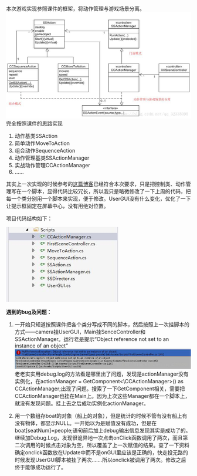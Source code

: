 
本次游戏实现参照课件的框架，将动作管理与游戏场景分离。
![这里写图片描述](https://raw.githubusercontent.com/LynnZiQi/Unity3d-HW/master/image/20180407151040560.jpg)
完全按照课件的思路实现

 1. 动作基类SSAction
 2. 简单动作MoveToAction
 3. 组合动作SequenceAction
 4. 动作管理基类SSActionManager
 5. 实战动作管理CCActionManager
 6. ......
 

其实上一次实现的时候参考的[这篇博客](https://blog.csdn.net/H12590400327/article/details/70037805)已经符合本次要求，只是把控制类、动作管理写在一个脚本，显得代码比较冗长，所以我只是略微修改了一下上周的代码，把每一个类分别用一个脚本来实现，便于修改。UserGUI没有什么变化，优化了一下让提示框固定在屏幕中心，没有用绝对位置。

项目代码结构如下：

![这里写图片描述](https://raw.githubusercontent.com/LynnZiQi/Unity3d-HW/master/image/20180407151709824.jpg)


**遇到的bug及问题：**

 1. 一开始只知道按照课件把各个类分写成不同的脚本，然后按照上一次挂脚本的方式——camera挂UserGUI，Main挂SenceController和SSActionManager。运行老是提示“Object reference not set to an instance of an object”
![Object reference not set to an instance of an object](https://raw.githubusercontent.com/LynnZiQi/Unity3d-HW/master/image/20180407152110942.jpg)
  老老实实用debug.log的方法看是哪里出了问题，发现是actionManager没有实例化，在actionManager = GetComponent<\CCActionManager>() as CCActionManager;出现了问题。搜索了一下GetComponent相关，需要把CCActionManager也挂在Main上。因为上次这些Manager都在一个脚本上，就没有发现问题。挂上去之后成功实例化actionManager。

 2. 用一个数组存boat的对象（船上的对象），但是统计的时候不管有没有船上有没有物体，都显示NULL。一开始以为是赋值没有成功，但是在boat[seatNum]=people;语句前后加上debug输出信息发现其实是成功了的。继续加Debug.Log，发现很诡异地一次点击onClick函数调用了两次，而且第二次调用的时候点击对象为空，所以覆盖了上一次赋值的结果。查了一下资料确定onclick函数放在Update中而不是onGUI里应该是正确的，快走投无路的时候发现UserGUI脚本被挂了两次.......所以onclick被调用了两次。修改之后终于能够成功运行了。

